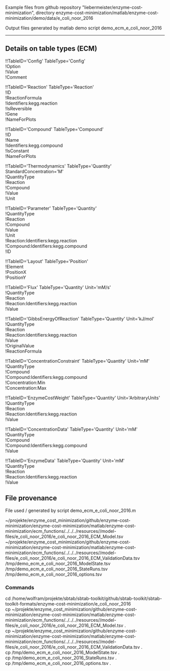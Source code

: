 Example files from github repository "liebermeister/enzyme-cost-minimization", 
directory enzyme-cost-minimization/matlab/enzyme-cost-minimization/demo/data/e_coli_noor_2016

Output files generated by matlab demo script demo_ecm_e_coli_noor_2016


-------------------------------------
Details on table types (ECM)
-------------------------------------

!!TableID='Config' TableType='Config'  
!Option  
!Value  
!Comment                  

!!TableID='Reaction' TableType='Reaction'  
!ID  
!ReactionFormula  
!Identifiers:kegg.reaction  
!IsReversible  
!Gene  
!NameForPlots

!!TableID='Compound' TableType='Compound'  
!ID  
!Name  
!Identifiers:kegg.compound  
!IsConstant  
!NameForPlots  

!!TableID='Thermodynamics' TableType='Quantity' StandardConcentration='M'  
!QuantityType  
!Reaction  
!Compound  
!Value  
!Unit

!!TableID='Parameter' TableType='Quantity'  
!QuantityType  
!Reaction  
!Compound  
!Value  
!Unit  
!Reaction:Identifiers:kegg.reaction  
!Compound:Identifiers:kegg.compound  
!ID

!!TableID='Layout' TableType='Position'  
!Element  
!PositionX  
!PositionY					

!!TableID='Flux' TableType='Quantity' Unit='mM/s'  
!QuantityType  
!Reaction  
!Reaction:Identifiers:kegg.reaction  
!Value

!!TableID='GibbsEnergyOfReaction' TableType='Quantity' Unit='kJ/mol'  
!QuantityType  
!Reaction  
!Reaction:Identifiers:kegg.reaction  
!Value  
!OriginalValue  
!ReactionFormula

!!TableID='ConcentrationConstraint' TableType='Quantity' Unit='mM'  
!QuantityType  
!Compound  
!Compound:Identifiers:kegg.compound  
!Concentration:Min  
!Concentration:Max

!!TableID='EnzymeCostWeight' TableType='Quantity' Unit='ArbitraryUnits'  
!QuantityType  
!Reaction  
!Reaction:Identifiers:kegg.reaction  
!Value

!!TableID='ConcentrationData' TableType='Quantity' Unit='mM'  
!QuantityType  
!Compound  
!Compound:Identifiers:kegg.compound  
!Value

!!TableID='EnzymeData' TableType='Quantity' Unit='mM'  
!QuantityType  
!Reaction  
!Reaction:Identifiers:kegg.reaction  
!Value

File provenance
---------------

File used / generated by script demo_ecm_e_coli_noor_2016.m

~/projekte/enzyme_cost_minimization/github/enzyme-cost-minimization/enzyme-cost-minimization/matlab/enzyme-cost-minimization/ecm_functions/../../../resources//model-files/e_coli_noor_2016/e_coli_noor_2016_ECM_Model.tsv  
~/projekte/enzyme_cost_minimization/github/enzyme-cost-minimization/enzyme-cost-minimization/matlab/enzyme-cost-minimization/ecm_functions/../../../resources//model-files/e_coli_noor_2016/e_coli_noor_2016_ECM_ValidationData.tsv  
/tmp/demo_ecm_e_coli_noor_2016_ModelState.tsv  
/tmp/demo_ecm_e_coli_noor_2016_StateRuns.tsv  
/tmp/demo_ecm_e_coli_noor_2016_options.tsv

### Commands
cd /home/wolfram/projekte/sbtab/sbtab-toolkit/github/sbtab-toolkit/sbtab-toolkit-formats/enzyme-cost-minimization/e_coli_noor_2016  
cp ~/projekte/enzyme_cost_minimization/github/enzyme-cost-minimization/enzyme-cost-minimization/matlab/enzyme-cost-minimization/ecm_functions/../../../resources//model-files/e_coli_noor_2016/e_coli_noor_2016_ECM_Model.tsv .  
cp ~/projekte/enzyme_cost_minimization/github/enzyme-cost-minimization/enzyme-cost-minimization/matlab/enzyme-cost-minimization/ecm_functions/../../../resources//model-files/e_coli_noor_2016/e_coli_noor_2016_ECM_ValidationData.tsv .  
cp /tmp/demo_ecm_e_coli_noor_2016_ModelState.tsv .  
cp /tmp/demo_ecm_e_coli_noor_2016_StateRuns.tsv .  
cp /tmp/demo_ecm_e_coli_noor_2016_options.tsv .
